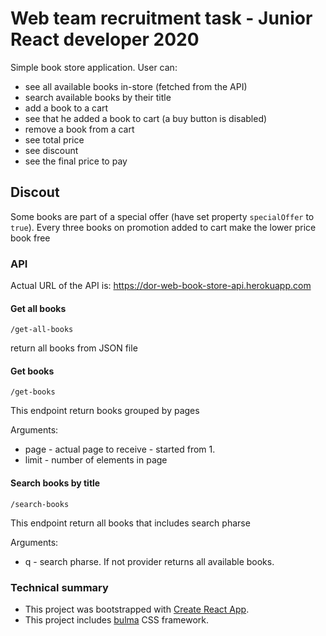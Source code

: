 # Web team recruitment task - Junior React developer 2020
Simple book store application. User can:
- see all available books in-store (fetched from the API)
- search available books by their title
- add a book to a cart
- see that he added a book to cart (a buy button is disabled)
- remove a book from a cart
- see total price 
- see discount
- see the final price to pay 


## Discout 
Some books are part of a special offer (have set property `specialOffer` to `true`). Every three books on promotion added to cart make the lower price book free  


### API 
Actual URL of the API is: https://dor-web-book-store-api.herokuapp.com

#### Get all books

```/get-all-books```

return all books from JSON file


#### Get books

```/get-books```

This endpoint return books grouped by pages

Arguments:
- page - actual page to receive - started from 1.
- limit - number of elements in page



#### Search books by title

```/search-books```

This endpoint return all books that includes search pharse

Arguments:
- q - search pharse. If not provider returns all available books.

### Technical summary
- This project was bootstrapped with [Create React App](https://github.com/facebook/create-react-app).
- This project includes [bulma](https://bulma.io) CSS framework.